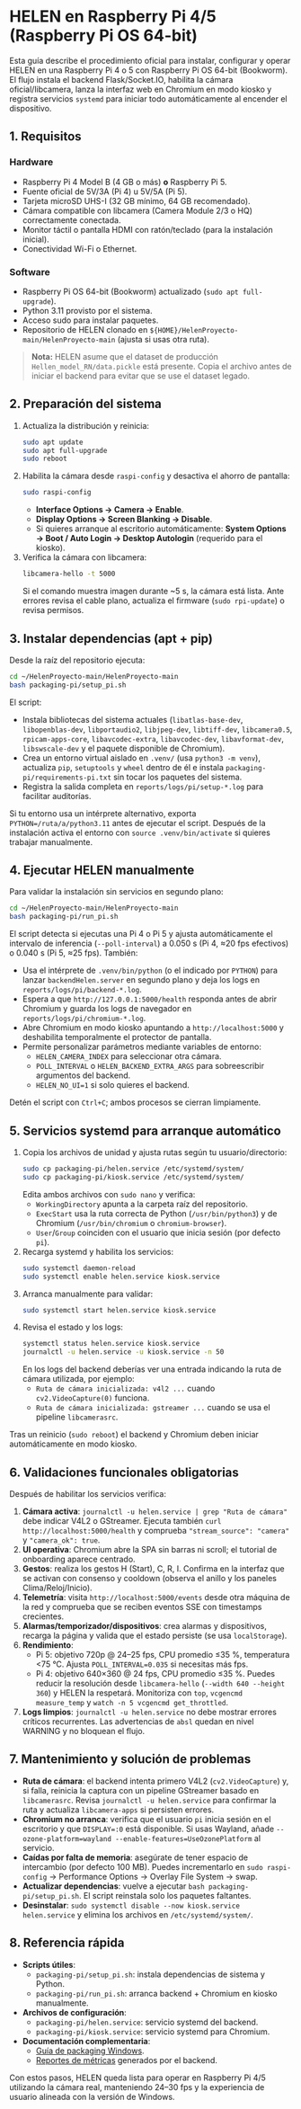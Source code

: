 # HELEN en Raspberry Pi 4/5 (Raspberry Pi OS 64-bit)

Esta guía describe el procedimiento oficial para instalar, configurar y operar HELEN en una Raspberry Pi 4 o 5 con Raspberry Pi OS 64-bit (Bookworm). El flujo instala el backend Flask/Socket.IO, habilita la cámara oficial/libcamera, lanza la interfaz web en Chromium en modo kiosko y registra servicios `systemd` para iniciar todo automáticamente al encender el dispositivo.

## 1. Requisitos

### Hardware

- Raspberry Pi 4 Model B (4 GB o más) **o** Raspberry Pi 5.
- Fuente oficial de 5V/3A (Pi 4) u 5V/5A (Pi 5).
- Tarjeta microSD UHS-I (32 GB mínimo, 64 GB recomendado).
- Cámara compatible con libcamera (Camera Module 2/3 o HQ) correctamente conectada.
- Monitor táctil o pantalla HDMI con ratón/teclado (para la instalación inicial).
- Conectividad Wi-Fi o Ethernet.

### Software

- Raspberry Pi OS 64-bit (Bookworm) actualizado (`sudo apt full-upgrade`).
- Python 3.11 provisto por el sistema.
- Acceso sudo para instalar paquetes.
- Repositorio de HELEN clonado en `${HOME}/HelenProyecto-main/HelenProyecto-main` (ajusta si usas otra ruta).

> **Nota:** HELEN asume que el dataset de producción `Hellen_model_RN/data.pickle` está presente. Copia el archivo antes de iniciar el backend para evitar que se use el dataset legado.

## 2. Preparación del sistema

1. Actualiza la distribución y reinicia:
   ```bash
   sudo apt update
   sudo apt full-upgrade
   sudo reboot
   ```
2. Habilita la cámara desde `raspi-config` y desactiva el ahorro de pantalla:
   ```bash
   sudo raspi-config
   ```
   - **Interface Options → Camera → Enable**.
   - **Display Options → Screen Blanking → Disable**.
   - Si quieres arranque al escritorio automáticamente: **System Options → Boot / Auto Login → Desktop Autologin** (requerido para el kiosko).
3. Verifica la cámara con libcamera:
   ```bash
   libcamera-hello -t 5000
   ```
   Si el comando muestra imagen durante ~5 s, la cámara está lista. Ante errores revisa el cable plano, actualiza el firmware (`sudo rpi-update`) o revisa permisos.

## 3. Instalar dependencias (apt + pip)

Desde la raíz del repositorio ejecuta:
```bash
cd ~/HelenProyecto-main/HelenProyecto-main
bash packaging-pi/setup_pi.sh
```

El script:
- Instala bibliotecas del sistema actuales (`libatlas-base-dev`, `libopenblas-dev`, `libportaudio2`, `libjpeg-dev`, `libtiff-dev`, `libcamera0.5`, `rpicam-apps-core`, `libavcodec-extra`, `libavcodec-dev`, `libavformat-dev`, `libswscale-dev` y el paquete disponible de Chromium).
- Crea un entorno virtual aislado en `.venv/` (usa `python3 -m venv`), actualiza `pip`, `setuptools` y `wheel` dentro de él e instala `packaging-pi/requirements-pi.txt` sin tocar los paquetes del sistema.
- Registra la salida completa en `reports/logs/pi/setup-*.log` para facilitar auditorías.

Si tu entorno usa un intérprete alternativo, exporta `PYTHON=/ruta/a/python3.11` antes de ejecutar el script. Después de la instalación activa el entorno con `source .venv/bin/activate` si quieres trabajar manualmente.

## 4. Ejecutar HELEN manualmente

Para validar la instalación sin servicios en segundo plano:
```bash
cd ~/HelenProyecto-main/HelenProyecto-main
bash packaging-pi/run_pi.sh
```

El script detecta si ejecutas una Pi 4 o Pi 5 y ajusta automáticamente el intervalo de inferencia (`--poll-interval`) a 0.050 s (Pi 4, ≈20 fps efectivos) o 0.040 s (Pi 5, ≈25 fps). También:
- Usa el intérprete de `.venv/bin/python` (o el indicado por `PYTHON`) para lanzar `backendHelen.server` en segundo plano y deja los logs en `reports/logs/pi/backend-*.log`.
- Espera a que `http://127.0.0.1:5000/health` responda antes de abrir Chromium y guarda los logs de navegador en `reports/logs/pi/chromium-*.log`.
- Abre Chromium en modo kiosko apuntando a `http://localhost:5000` y deshabilita temporalmente el protector de pantalla.
- Permite personalizar parámetros mediante variables de entorno:
  - `HELEN_CAMERA_INDEX` para seleccionar otra cámara.
  - `POLL_INTERVAL` o `HELEN_BACKEND_EXTRA_ARGS` para sobreescribir argumentos del backend.
  - `HELEN_NO_UI=1` si solo quieres el backend.

Detén el script con `Ctrl+C`; ambos procesos se cierran limpiamente.

## 5. Servicios systemd para arranque automático

1. Copia los archivos de unidad y ajusta rutas según tu usuario/directorio:
   ```bash
   sudo cp packaging-pi/helen.service /etc/systemd/system/
   sudo cp packaging-pi/kiosk.service /etc/systemd/system/
   ```
   Edita ambos archivos con `sudo nano` y verifica:
   - `WorkingDirectory` apunta a la carpeta raíz del repositorio.
   - `ExecStart` usa la ruta correcta de Python (`/usr/bin/python3`) y de Chromium (`/usr/bin/chromium` o `chromium-browser`).
   - `User`/`Group` coinciden con el usuario que inicia sesión (por defecto `pi`).
2. Recarga systemd y habilita los servicios:
   ```bash
   sudo systemctl daemon-reload
   sudo systemctl enable helen.service kiosk.service
   ```
3. Arranca manualmente para validar:
   ```bash
   sudo systemctl start helen.service kiosk.service
   ```
4. Revisa el estado y los logs:
   ```bash
   systemctl status helen.service kiosk.service
   journalctl -u helen.service -u kiosk.service -n 50
   ```
   En los logs del backend deberías ver una entrada indicando la ruta de cámara utilizada, por ejemplo:
   - `Ruta de cámara inicializada: v4l2 ...` cuando `cv2.VideoCapture(0)` funciona.
   - `Ruta de cámara inicializada: gstreamer ...` cuando se usa el pipeline `libcamerasrc`.

Tras un reinicio (`sudo reboot`) el backend y Chromium deben iniciar automáticamente en modo kiosko.

## 6. Validaciones funcionales obligatorias

Después de habilitar los servicios verifica:

1. **Cámara activa**: `journalctl -u helen.service | grep "Ruta de cámara"` debe indicar V4L2 o GStreamer. Ejecuta también `curl http://localhost:5000/health` y comprueba `"stream_source": "camera"` y `"camera_ok": true`.
2. **UI operativa**: Chromium abre la SPA sin barras ni scroll; el tutorial de onboarding aparece centrado.
3. **Gestos**: realiza los gestos H (Start), C, R, I. Confirma en la interfaz que se activan con consenso y cooldown (observa el anillo y los paneles Clima/Reloj/Inicio).
4. **Telemetría**: visita `http://localhost:5000/events` desde otra máquina de la red y comprueba que se reciben eventos SSE con timestamps crecientes.
5. **Alarmas/temporizador/dispositivos**: crea alarmas y dispositivos, recarga la página y valida que el estado persiste (se usa `localStorage`).
6. **Rendimiento**:
   - Pi 5: objetivo 720p @ 24–25 fps, CPU promedio ≤35 %, temperatura <75 °C. Ajusta `POLL_INTERVAL=0.035` si necesitas más fps.
   - Pi 4: objetivo 640×360 @ 24 fps, CPU promedio ≤35 %. Puedes reducir la resolución desde `libcamera-hello` (`--width 640 --height 360`) y HELEN la respetará.
   Monitoriza con `top`, `vcgencmd measure_temp` y `watch -n 5 vcgencmd get_throttled`.
7. **Logs limpios**: `journalctl -u helen.service` no debe mostrar errores críticos recurrentes. Las advertencias de `absl` quedan en nivel WARNING y no bloquean el flujo.

## 7. Mantenimiento y solución de problemas

- **Ruta de cámara**: el backend intenta primero V4L2 (`cv2.VideoCapture`) y, si falla, reinicia la captura con un pipeline GStreamer basado en `libcamerasrc`. Revisa `journalctl -u helen.service` para confirmar la ruta y actualiza `libcamera-apps` si persisten errores.
- **Chromium no arranca**: verifica que el usuario `pi` inicia sesión en el escritorio y que `DISPLAY=:0` está disponible. Si usas Wayland, añade `--ozone-platform=wayland --enable-features=UseOzonePlatform` al servicio.
- **Caídas por falta de memoria**: asegúrate de tener espacio de intercambio (por defecto 100 MB). Puedes incrementarlo en `sudo raspi-config` → Performance Options → Overlay File System → swap.
- **Actualizar dependencias**: vuelve a ejecutar `bash packaging-pi/setup_pi.sh`. El script reinstala solo los paquetes faltantes.
- **Desinstalar**: `sudo systemctl disable --now kiosk.service helen.service` y elimina los archivos en `/etc/systemd/system/`.

## 8. Referencia rápida

- **Scripts útiles**:
  - `packaging-pi/setup_pi.sh`: instala dependencias de sistema y Python.
  - `packaging-pi/run_pi.sh`: arranca backend + Chromium en kiosko manualmente.
- **Archivos de configuración**:
  - `packaging-pi/helen.service`: servicio systemd del backend.
  - `packaging-pi/kiosk.service`: servicio systemd para Chromium.
- **Documentación complementaria**:
  - [Guía de packaging Windows](../packaging/README-build-win.md).
  - [Reportes de métricas](../reports/gesture_session_report.md) generados por el backend.

Con estos pasos, HELEN queda lista para operar en Raspberry Pi 4/5 utilizando la cámara real, manteniendo 24–30 fps y la experiencia de usuario alineada con la versión de Windows.
